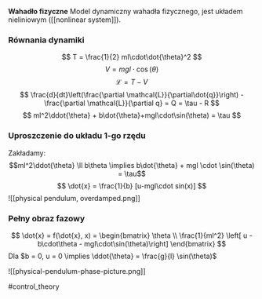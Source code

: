 **Wahadło fizyczne**
Model dynamiczny wahadła fizycznego, jest układem nieliniowym ([[nonlinear system]]).

### Równania dynamiki
$$
T = \frac{1}{2} ml\cdot\dot{\theta}^2 
$$
$$
V = mgl \cdot \cos(\theta)
$$
$$
\mathcal{L} = T-V
$$
$$
\frac{d}{dt}\left(\frac{\partial \mathcal{L}}{\partial\dot{q}}\right) -
\frac{\partial \mathcal{L}}{\partial q} = 
Q = \tau - R
$$
$$
ml^2\ddot{\theta} + b\dot{\theta}+mgl\cdot\sin(\theta) = \tau
$$
### Uproszczenie do układu 1-go rzędu
Zakładamy: 
$$ml^2\ddot{\theta} \ll b\theta \implies b\dot{\theta} + mgl \cdot \sin(\theta) = \tau$$
$$
\dot{x} = \frac{1}{b} [u-mgl\cdot sin(x)]
$$
![[physical pendulum, overdamped.png]]

### Pełny obraz fazowy
$$
\dot{x} = f(\dot{x}, x) = 
\begin{bmatrix}
\theta \\
\frac{1}{ml^2} \left[ u - b\cdot\theta - mgl\cdot\sin(\theta)\right]
\end{bmatrix}
$$
Dla $b = 0, u = 0 \implies \ddot{\theta} = \frac{g}{l} \sin(\theta)$

![[physical-pendulum-phase-picture.png]]


#control_theory 
